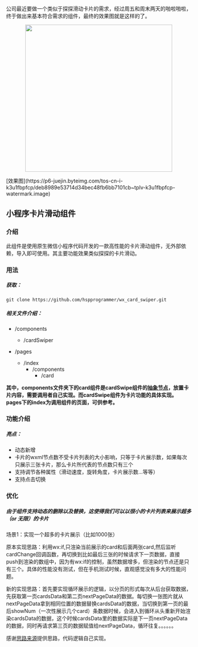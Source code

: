 
公司最近要做一个类似于探探滑动卡片的需求，经过周五和周末两天的啪啦啪啦，终于做出来基本符合需求的组件，最终的效果图就是这样的了。
<p align=center><img src="https://p6-juejin.byteimg.com/tos-cn-i-k3u1fbpfcp/deb8989e53714d34bec48fb6bb7101cb~tplv-k3u1fbpfcp-watermark.image" alt="" height="400px" /></p>
[效果图](https://p6-juejin.byteimg.com/tos-cn-i-k3u1fbpfcp/deb8989e53714d34bec48fb6bb7101cb~tplv-k3u1fbpfcp-watermark.image)

## 小程序卡片滑动组件
### 介绍
此组件是使用原生微信小程序代码开发的一款高性能的卡片滑动组件，无外部依赖，导入即可使用。其主要功能效果类似探探的卡片滑动。
### 用法
##### 获取：
```
git clone https://github.com/hspprogrammer/wx_card_swiper.git
```
##### 相关文件介绍：
- /components 
  
  - /cardSwiper
- /pages
    - /index
        - /components
            - /card
  
**其中，components文件夹下的card组件是cardSwipe组件的[抽象节点](https://developers.weixin.qq.com/miniprogram/dev/framework/custom-component/generics.html)，放置卡片内容，需要调用者自己实现。而cardSwipe组件为卡片功能的具体实现。pages下的index为调用组件的页面，可供参考。**

### 功能介绍
##### 亮点：
- 动态新增
- 卡片的wxml节点数不受卡片列表的大小影响，只等于卡片展示数，如果每次只展示三张卡片，那么卡片所代表的节点数只有三个
- 支持调节各种属性（滑动速度，旋转角度，卡片展示数...等等）
- 支持点击切换

### 优化
##### 由于组件支持动态的删除以及替换，这使得我们可以以很小的卡片列表来展示超多（or 无限）的卡片
场景1：实现一个超多的卡片展示（比如1000张）

原本实现思路：利用wx:if,只渲染当前展示的card和后面两张card,然后监听cardChange回调函数，再切换到比如最后三张的时候请求下一页数据，直接push到渲染的数组中，因为有wx:if的控制，虽然数据增多，但渲染的节点还是只有三个。具体的性能没有测试，但在手机测试时候，直观感觉没有多大的性能问题。

新的实现思路：首先要实现循环展示的逻辑，以分页的形式每次从后台获取数据，先获取第一页cardsData和第二页nextPageData的数据。每切换一张图片就从nextPageData拿到相同位置的数据替换cardsData的数据，当切换到第一页的最后showNum（一次性展示几个card）条数据时候，会进入到循环从头重新开始渲染cardsData的数据，这个时候cardsData里的数据实际是下一页nextPageData的数据，同时再请求第三页的数据赋值给nextPageData，循环往复。。。。。。

感谢[思路来源](https://github.com/1esse/cardSwipe)提供思路，代码逻辑自己实现。

